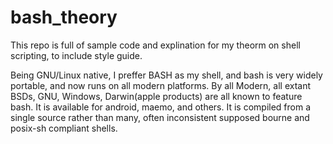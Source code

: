 # bash_theory

This repo is full of sample code and explination for my theorm on shell
scripting, to include style guide.

Being GNU/Linux native, I preffer BASH as my shell, and bash is very widely
portable, and now runs on all modern platforms. By all Modern, all extant BSDs,
GNU, Windows, Darwin(apple products) are all known to feature bash. It is
available for android, maemo, and others. It is compiled from a single source
rather than many, often inconsistent supposed bourne and posix-sh compliant
shells.
